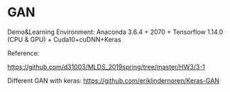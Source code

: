 # GAN
Demo&amp;Learning
Environment: Anaconda 3.6.4 + 2070 + Tensorflow 1.14.0 (CPU & GPU) + Cuda10+cuDNN+Keras

Reference:

https://github.com/d31003/MLDS_2019spring/tree/master/HW3/3-1

Different GAN with keras:
https://github.com/eriklindernoren/Keras-GAN
